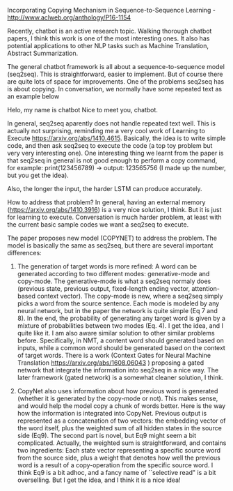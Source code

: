 Incorporating Copying Mechanism in Sequence-to-Sequence Learning - http://www.aclweb.org/anthology/P16-1154

Recently, chatbot is an active research topic. Walking thorough chatbot papers, I think this work is one of the most 
interesting ones. It also has potential applications to other NLP tasks such as Machine Translation, Abstract Summarization. 

The general chatbot framework is all about a sequence-to-sequence model (seq2seq). This is straightforward, easier
to implement. But of course there are quite lots of space for improvements. One of 
the problems seq2seq has is about copying. In conversation, we normally have some repeated text as an example below

Helo, my name is chatbot
Nice to meet you, chatbot.

In general, seq2seq aparently does not handle repeated text well. This is actually not surprising, reminding me
a very cool work of Learning to Execute https://arxiv.org/abs/1410.4615. Basically, the idea is to write simple code, 
and then ask seq2seq to execute the code (a top toy problem but very very interesting one). 
One interesting thing we learnt from the paper is that seq2seq in general is not good enough to perform a copy command, 
for example:
print(123456789) -> output: 123565756 (I made up the number, but you get the idea). 

Also, the longer the input, the harder LSTM can produce accurately. 

How to address that problem? In general, having an external memory (https://arxiv.org/abs/1410.3916) is a very nice solution, I think.
But it is just for learning to execute. Conversation is much harder problem, at least with the current basic sample codes we want a seq2seq to
execute. 

The paper proposes new model (COPYNET) to address the problem. 
The model is basically the same as seq2seq, but there are several important differences:

1. The generation of target words is more refined: A word can be generated according to two different modes: 
generative-mode and
copy-mode. The generative-mode is what a seq2seq normaly does (previous state, previous output, fixed-length ending vector, attention-based context vector).
The copy-mode is new, where a seq2seq simply picks a word from the source sentence. Each mode is modeled by any neural network, but in
the paper the network is quite simple (Eq 7 and 8). 
In the end, the probability of generating any target word is given by a mixture of probabilities between two modes (Eq. 4).
I get the idea, and I quite like it. I am also aware similar solution to other similar problems before. Specifically, in NMT, a content word should generated
based on inputs, while a common word should be generated based on the context of target words. 
There is a work (Context Gates for Neural Machine Translation https://arxiv.org/abs/1608.06043 ) proposing a gated network that integrate the information into seq2seq in a nice way.
The later framework (gated network) is a somewhat cleaner solution, I think.

2. CopyNet also uses information about how previous word is generated (whether it is generated by the copy-mode or not). 
This makes sense, and would help the model copy a chunk of words better. Here is the way how the information is integrated
into CopyNet. Previous output is represented as a concatenation of two vectors: the embedding vector of the word itself, plus the 
weighted sum of all hidden states in the source side (Eq9). The second part is novel, but Eq9 might seem a bit complicated. Actually,
the weighted sum is straightforward, and contains two ingredients: Each state vector representing a specific source word from the source side, plus a weight
that denotes how well the previous word is a result of a copy-operation from the specific source word. I think
Eq9 is a bit adhoc, and a fancy name of ``selective read" is a bit overselling. But I get the idea, and I think
it is a nice idea!





